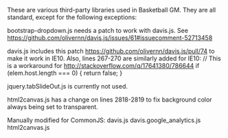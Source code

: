 These are various third-party libraries used in Basketball GM. They are all
standard, except for the following exceptions:

bootstrap-dropdown.js needs a patch to work with davis.js. See
https://github.com/olivernn/davis.js/issues/61#issuecomment-52713458

davis.js includes this patch https://github.com/olivernn/davis.js/pull/74 to
make it work in IE10. Also, lines 267-270 are similarly added for IE10:
      // This is a workaround for http://stackoverflow.com/q/17641380/786644
      if (elem.host.length === 0) {
        return false;
      }

jquery.tabSlideOut.js is currently not used.

html2canvas.js has a change on lines 2818-2819 to fix background color always
being set to transparent.

Manually modified for CommonJS:
davis.js
davis.google_analytics.js
html2canvas.js